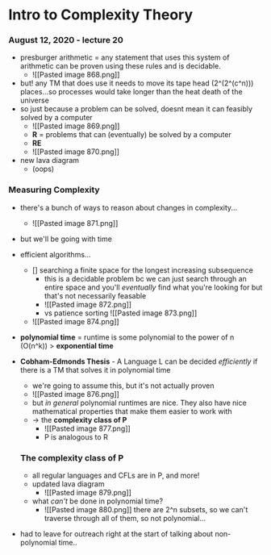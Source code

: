 # Intro to Complexity Theory
### August 12, 2020 - lecture 20

- presburger arithmetic  = any statement that uses this system of arithmetic can be proven using these rules and is decidable. 
	- ![[Pasted image 868.png]]
- but! any TM that does use it needs to move its tape head (2^(2^(c^n))) places...so processes would take longer than the heat death of the universe
- so just because a problem can be solved, doesnt mean it can feasibly solved by a computer
	- ![[Pasted image 869.png]]
	- **R** = problems that can (eventually) be solved by a computer
	- **RE**
	- ![[Pasted image 870.png]]
- new lava diagram
	- (oops)


### Measuring Complexity
- there's a bunch of ways to reason about changes in complexity...
	- ![[Pasted image 871.png]]
- but we'll be going with time
- efficient algorithms...
	- [] searching a finite space for the longest increasing subsequence
		- this is a decidable problem bc we can just search through an entire space and you'll *eventually* find what you're looking for but that's not necessarily feasable
		- ![[Pasted image 872.png]] 
		- vs patience sorting ![[Pasted image 873.png]]
	- ![[Pasted image 874.png]]
- **polynomial time** = runtime is some polynomial to the power of n (O(n^k)) > **exponential time**
- **Cobham-Edmonds Thesis** - A Language L can be decided *efficiently* if there is a TM that solves it in polynomial time
	- we're going to assume this, but it's not actually proven
	- ![[Pasted image 876.png]]
	- but *in general* polynomial runtimes are nice. They also have nice mathematical properties that make them easier to work with
	- -> the **complexity class of P**
		- ![[Pasted image 877.png]]
		- P is analogous to R
	### The complexity class of P
	- all regular languages and CFLs are in P, and more!
	- updated lava diagram
		- ![[Pasted image 879.png]]
	- what *can't* be done in polynomial time?
		- ![[Pasted image 880.png]] there are 2^n subsets, so we can't traverse through all of them, so not polynomial...

- had to leave for outreach right at the start of talking about non-polynomial time..




